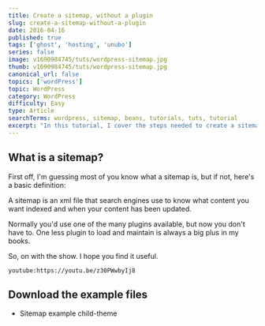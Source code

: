 ```yaml
---
title: Create a sitemap, without a plugin
slug: create-a-sitemap-without-a-plugin
date: 2016-04-16
published: true
tags: ['ghost', 'hosting', 'unubo']
series: false
image: v1690984745/tuts/wordpress-sitemap.jpg
thumb: v1690984745/tuts/wordpress-sitemap.jpg
canonical_url: false
topics: ['wordPress']
topic: WordPress
category: WordPress
difficulty: Easy
type: Article
searchTerms: wordpress, sitemap, beans, tutorials, tuts, tutorial
excerpt: "In this tutorial, I cover the steps needed to create a sitemap, without using a plugin. This is something that Thierry came up with, so full credit to him for the code. I'm just sharing it here so you guys can use it too."
---
```

## What is a sitemap?

First off, I'm guessing most of you know what a sitemap is, but if not, here's a basic definition:

A sitemap is an xml file that search engines use to know what content you want indexed and when your content has been updated.

Normally you'd use one of the many plugins available, but now you don't have to. One less plugin to load and maintain is always a big plus in my books.

So, on with the show. I hope you find it useful.

`youtube:https://youtu.be/z30PWwbyIj8`

## Download the example files

- Sitemap example child-theme